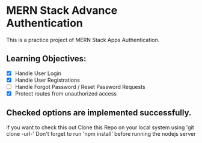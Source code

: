 # MERN Stack Advance Authentication
This is a practice project of MERN Stack Apps Authentication.
## Learning Objectives:
 - [x] Handle User Login
 - [x] Handle User Registrations
 - [ ] Handle Forgot Password / Reset Password Requests
 - [x] Protect routes from unauthorized access
 
 ## Checked options are implemented successfully.
 
 if you want to check this out
 Clone this Repo on your local system using 'git clone -url-'
 Don't forget to run 'npm install' before running the nodejs server

